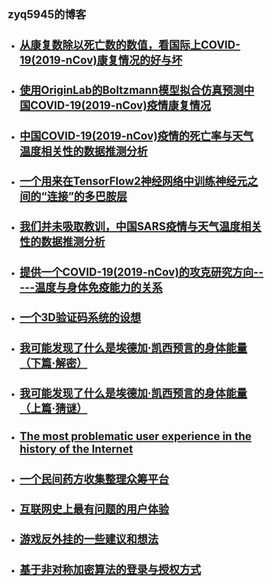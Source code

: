 zyq5945的博客
---------  
+ ## [从康复数除以死亡数的数值，看国际上COVID-19(2019-nCov)康复情况的好与坏](blog_14.md)
+ ## [使用OriginLab的Boltzmann模型拟合仿真预测中国COVID-19(2019-nCov)疫情康复情况](blog_13.md)
+ ## [中国COVID-19(2019-nCov)疫情的死亡率与天气温度相关性的数据推测分析](blog_12.md)
+ ## [一个用来在TensorFlow2神经网络中训练神经元之间的“连接”的多巴胺层](blog_11.md)
+ ## [我们并未吸取教训，中国SARS疫情与天气温度相关性的数据推测分析](blog_10.md)
+ ## [提供一个COVID-19(2019-nCov)的攻克研究方向-----温度与身体免疫能力的关系](blog_9.md)
+ ## [一个3D验证码系统的设想](blog_8.md)
+ ## [我可能发现了什么是埃德加·凯西预言的身体能量（下篇·解密）](blog_7.md)
+ ## [我可能发现了什么是埃德加·凯西预言的身体能量（上篇·猜谜）](blog_6.md)
+ ## [The most problematic user experience in the history of the Internet](blog_5.md)
+ ## [一个民间药方收集整理众筹平台](blog_4.md)
+ ## [互联网史上最有问题的用户体验](blog_3.md)
+ ## [游戏反外挂的一些建议和想法](blog_2.md)
+ ## [基于非对称加密算法的登录与授权方式](blog_1.md)

